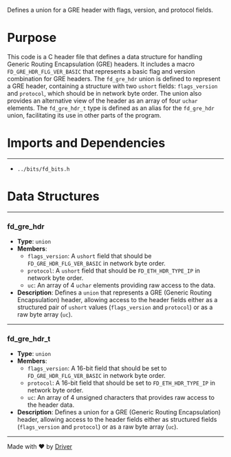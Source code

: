 <!--------------------------------------------------------------------------------->
<!-- IMPORTANT: This file is auto-generated by Driver (https://driver.ai). -------->
<!-- Manual edits may be overwritten on future commits. --------------------------->
<!--------------------------------------------------------------------------------->

Defines a union for a GRE header with flags, version, and protocol fields.

# Purpose
This code is a C header file that defines a data structure for handling Generic Routing Encapsulation (GRE) headers. It includes a macro `FD_GRE_HDR_FLG_VER_BASIC` that represents a basic flag and version combination for GRE headers. The `fd_gre_hdr` union is defined to represent a GRE header, containing a structure with two `ushort` fields: `flags_version` and `protocol`, which should be in network byte order. The union also provides an alternative view of the header as an array of four `uchar` elements. The `fd_gre_hdr_t` type is defined as an alias for the `fd_gre_hdr` union, facilitating its use in other parts of the program.
# Imports and Dependencies

---
- `../bits/fd_bits.h`


# Data Structures

---
### fd\_gre\_hdr
- **Type**: ``union``
- **Members**:
    - ``flags_version``: A `ushort` field that should be `FD_GRE_HDR_FLG_VER_BASIC` in network byte order.
    - ``protocol``: A `ushort` field that should be `FD_ETH_HDR_TYPE_IP` in network byte order.
    - ``uc``: An array of 4 `uchar` elements providing raw access to the data.
- **Description**: Defines a `union` that represents a GRE (Generic Routing Encapsulation) header, allowing access to the header fields either as a structured pair of `ushort` values (`flags_version` and `protocol`) or as a raw byte array (`uc`).


---
### fd\_gre\_hdr\_t
- **Type**: `union`
- **Members**:
    - `flags_version`: A 16-bit field that should be set to `FD_GRE_HDR_FLG_VER_BASIC` in network byte order.
    - `protocol`: A 16-bit field that should be set to `FD_ETH_HDR_TYPE_IP` in network byte order.
    - `uc`: An array of 4 unsigned characters that provides raw access to the header data.
- **Description**: Defines a union for a GRE (Generic Routing Encapsulation) header, allowing access to the header fields either as structured fields (`flags_version` and `protocol`) or as a raw byte array (`uc`).



---
Made with ❤️ by [Driver](https://www.driver.ai/)